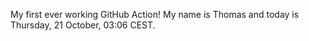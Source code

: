 My first ever working GitHub Action!
My name is Thomas and today is Thursday, 21 October, 03:06 CEST. 
